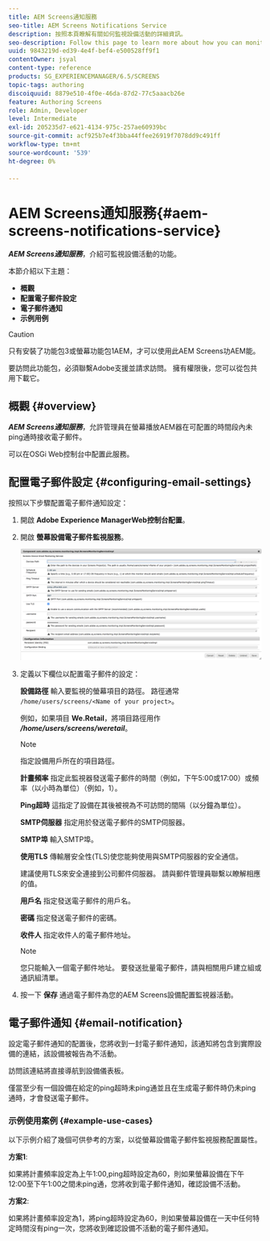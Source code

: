 ```yaml
---
title: AEM Screens通知服務
seo-title: AEM Screens Notifications Service
description: 按照本頁瞭解有關如何監視設備活動的詳細資訊。
seo-description: Follow this page to learn more about how you can monitor device activity.
uuid: 9843219d-ed39-4e4f-bef4-e500528ff9f1
contentOwner: jsyal
content-type: reference
products: SG_EXPERIENCEMANAGER/6.5/SCREENS
topic-tags: authoring
discoiquuid: 8879e510-4f0e-46da-87d2-77c5aaacb26e
feature: Authoring Screens
role: Admin, Developer
level: Intermediate
exl-id: 205235d7-e621-4134-975c-257ae60939bc
source-git-commit: acf925b7e4f3bba44ffee26919f7078dd9c491ff
workflow-type: tm+mt
source-wordcount: '539'
ht-degree: 0%

---
```


# AEM Screens通知服務{#aem-screens-notifications-service}

<!--removed from metadata: admitteddomains: @adobe.com;@caesars.com-->

***AEM Screens通知服務***，介紹可監視設備活動的功能。

本節介紹以下主題：

* **概觀**
* **配置電子郵件設定**
* **電子郵件通知**
* **示例用例**

>[!CAUTION]
>
>只有安裝了功能包3或螢幕功能包1AEM，才可以使用此AEM Screens功AEM能。
>
>要訪問此功能包，必須聯繫Adobe支援並請求訪問。 擁有權限後，您可以從包共用下載它。

## 概觀 {#overview}

***AEM Screens通知服務***，允許管理員在螢幕播放AEM器在可配置的時間段內未ping通時接收電子郵件。

可以在OSGi Web控制台中配置此服務。

## 配置電子郵件設定 {#configuring-email-settings}

按照以下步驟配置電子郵件通知設定：

1. 開啟 **Adobe Experience ManagerWeb控制台配置**。
1. 開啟 **螢幕設備電子郵件監視服務**。

   ![screen_shot_2018-04-26at44602pm](assets/screen_shot_2018-04-26at44602pm.png)

1. 定義以下欄位以配置電子郵件的設定：

   **設備路徑** 輸入要監視的螢幕項目的路徑。 路徑通常 `/home/users/screens/<Name of your project>`。

   例如，如果項目 **We.Retail**，將項目路徑用作 ***/home/users/screens/weretail***。

   >[!NOTE]
   >
   >指定設備用戶所在的項目路徑。

   **計畫頻率** 指定此監視器發送電子郵件的時間（例如，下午5:00或17:00）或頻率（以小時為單位）（例如，1）。

   **Ping超時** 這指定了設備在其後被視為不可訪問的間隔（以分鐘為單位）。

   **SMTP伺服器** 指定用於發送電子郵件的SMTP伺服器。

   **SMTP埠** 輸入SMTP埠。

   **使用TLS** 傳輸層安全性(TLS)使您能夠使用與SMTP伺服器的安全通信。

   建議使用TLS來安全連接到公司郵件伺服器。 請與郵件管理員聯繫以瞭解相應的值。

   **用戶名** 指定發送電子郵件的用戶名。

   **密碼** 指定發送電子郵件的密碼。

   **收件人** 指定收件人的電子郵件地址。

   >[!NOTE]
   >
   >您只能輸入一個電子郵件地址。 要發送批量電子郵件，請與相關用戶建立組或通訊組清單。

1. 按一下 **保存** 通過電子郵件為您的AEM Screens設備配置監視器活動。

## 電子郵件通知 {#email-notification}

設定電子郵件通知的配置後，您將收到一封電子郵件通知，該通知將包含到實際設備的連結，該設備被報告為不活動。

訪問該連結將直接導航到設備儀表板。

僅當至少有一個設備在給定的ping超時未ping通並且在生成電子郵件時仍未ping通時，才會發送電子郵件。

### 示例使用案例 {#example-use-cases}

以下示例介紹了幾個可供參考的方案，以從螢幕設備電子郵件監視服務配置屬性。

**方案1**:

如果將計畫頻率設定為上午1:00,ping超時設定為60，則如果螢幕設備在下午12:00至下午1:00之間未ping通，您將收到電子郵件通知，確認設備不活動。

**方案2**:

如果將計畫頻率設定為1，將ping超時設定為60，則如果螢幕設備在一天中任何特定時間沒有ping一次，您將收到確認設備不活動的電子郵件通知。
